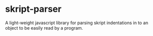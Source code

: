 # skript-parser
A light-weight javascript library for parsing skript indentations in to an object to be easily read by a program.